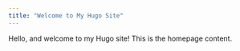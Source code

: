 ```yaml
---
title: "Welcome to My Hugo Site"
---
```


Hello, and welcome to my Hugo site! This is the homepage content.